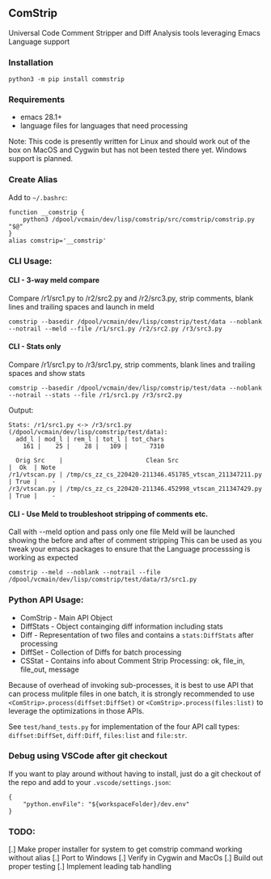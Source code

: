 ## ComStrip

Universal Code Comment Stripper and Diff Analysis tools leveraging Emacs Language support 

### Installation

```
python3 -m pip install commstrip
```

### Requirements
* emacs 28.1+
* language files for languages that need processing

Note: This code is presently written for Linux and should work out of the box on MacOS and Cygwin but has not been tested there yet. Windows support is planned.

### Create Alias
Add to `~/.bashrc`:
```
function __comstrip {
	python3 /dpool/vcmain/dev/lisp/comstrip/src/comstrip/comstrip.py "$@"
}
alias comstrip='__comstrip'
```

### CLI Usage:

#### CLI - 3-way meld compare
Compare /r1/src1.py to /r2/src2.py and /r2/src3.py, strip comments, blank lines and trailing spaces and launch in meld
```
comstrip --basedir /dpool/vcmain/dev/lisp/comstrip/test/data --noblank --notrail --meld --file /r1/src1.py /r2/src2.py /r3/src3.py
```

#### CLI - Stats only
Compare /r1/src1.py to /r3/src1.py, strip comments, blank lines and trailing spaces and show stats
```
comstrip --basedir /dpool/vcmain/dev/lisp/comstrip/test/data --noblank --notrail --stats --file /r1/src1.py /r3/src2.py
```

Output:
```
Stats: /r1/src1.py <-> /r3/src1.py (/dpool/vcmain/dev/lisp/comstrip/test/data):
  add_l | mod_l | rem_l | tot_l | tot_chars
    161 |    25 |    28 |   109 |      7310

  Orig Src    |                       Clean Src                        |  Ok  | Note
/r1/vtscan.py | /tmp/cs_zz_cs_220420-211346.451785_vtscan_211347211.py | True |    -
/r3/vtscan.py | /tmp/cs_zz_cs_220420-211346.452998_vtscan_211347429.py | True |    -
```

#### CLI - Use Meld to troubleshoot stripping of comments etc.
Call with --meld option and pass only one file Meld will be launched showing the before and after of comment stripping
This can be used as you tweak your emacs packages to ensure that the Language processsing is working as expected
```
comstrip --meld --noblank --notrail --file /dpool/vcmain/dev/lisp/comstrip/test/data/r3/src1.py
```

### Python API Usage:
* ComStrip - Main API Object
* DiffStats - Object containging diff information including stats
* Diff - Representation of two files and contains a `stats:DiffStats` after processing
* DiffSet - Collection of Diffs for batch processing
* CSStat - Contains info about Comment Strip Processing: ok, file_in, file_out, message

Because of overhead of invoking sub-processes, it is best to use API that can process mulitple files in one batch, it is strongly recommended to use `<ComStrip>.process(diffset:DiffSet)` or `<ComStrip>.process(files:list)` to leverage the optimizations in those APIs.

See `test/hand_tests.py` for implementation of the four API call types: `diffset:DiffSet`, `diff:Diff`, `files:list` and `file:str`.


### Debug using VSCode after git checkout
If you want to play around without having to install, just do a git checkout of the repo and add to your `.vscode/settings.json`:
```
{
    "python.envFile": "${workspaceFolder}/dev.env"
}
```

### TODO:
[.] Make proper installer for system to get comstrip command working without alias
[.] Port to Windows
[.] Verify in Cygwin and MacOs
[.] Build out proper testing
[.] Implement leading tab handling